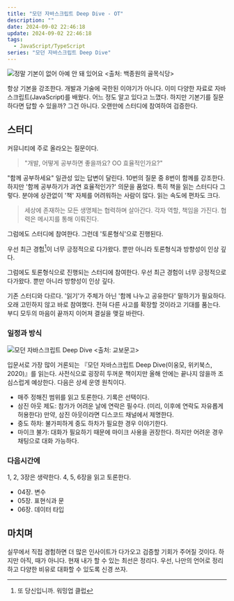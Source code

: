 ```yaml
---
title: "모던 자바스크립트 Deep Dive - OT"
description: ""
date: 2024-09-02 22:46:18
update: 2024-09-02 22:46:18
tags:
  - JavaScript/TypeScript
series: "모던 자바스크립트 Deep Dive"
---
```


![정말 기본이 없어 아예 안 돼 있어요 <출처: 백종원의 골목식당>](food-alley-basic.avif)

항상 기본을 강조한다. 개발과 기술에 국한된 이야기가 아니다. 이미 다양한 자료로 자바스크립트(JavaScript)를 배웠다. 어느 정도 알고 있다고 느꼈다.
하지만 기본기를 질문하다면 답할 수 있을까? 그건 아니다. 오랜만에 스터디에 참여하여 검증한다.

## 스터디

커뮤니티에 주로 올라오는 질문이다.

> "개발, 어떻게 공부하면 좋을까요? OO 효율적인가요?"

"함께 공부하세요" 일관성 있는 답변이 달린다. 10번의 질문 중 8번이 함께를 강조한다.
하지만 '함께 공부하기가 과연 효율적인가?' 의문을 품었다. 특히 책을 읽는 스터디다 그렇다. 분야에 상관없이 '책' 자체를 어려워하는 사람이 많다. 읽는 속도에 편차도 크다.

> 세상에 존재하는 모든 생명체는 협력하며 살아간다. 각자 역할, 책임을 가진다. 협력은 메시지를 통해 이뤄진다.

그럼에도 스터디에 참여한다. 그런데 '토론형식'으로 진행된다.

우선 최근 경험[^1]이 너무 긍정적으로 다가왔다. 뿐만 아니라 토론형식과 방향성이 인상 깊다.

그럼에도 토론형식으로 진행되는 스터디에 참여한다. 우선 최근 경험이 너무 긍정적으로 다가왔다. 뿐만 아니라 방향성이 인상 깊다.

기존 스터디와 다르다. '읽기'가 주체가 아닌 '함께 나누고 공유한다' 말하기가 필요하다. 오래 고민하지 않고 바로 참여했다.
전혀 다른 사고를 확장할 것이라고 기대를 품는다. 부디 모두의 마음이 끝까지 이어져 결실을 맺길 바란다.

### 일정과 방식

![모던 자바스크립트 Deep Dive <출처: 교보문고>](modern-javascript-deep-dive.avif)

입문서로 가장 많이 거론되는 『모던 자바스크립트 Deep Dive(이웅모, 위키북스, 2020)』를 읽는다. 사전식으로 굉장히 두꺼운 책이지만
올해 안에는 끝나지 않을까 조심스럽게 예상한다. 다음은 상세 운영 원칙이다.

- 매주 정해진 범위를 읽고 토론한다. 기록은 선택이다.
- 삼진 아웃 제도: 참가가 어려운 날에 연락은 필수다. (미리, 이후에 연락도 자유롭게 허용한다) 만약, 삼진 아웃이라면 디스코드 채널에서 제명한다.
- 중도 하차: 불가피하게 중도 하차가 필요한 경우 이야기한다.
- 마이크 불가: 대화가 필요하기 때문에 마이크 사용을 권장한다. 하지만 어려운 경우 채팅으로 대화 가능하다.

### 다음시간에

1, 2, 3장은 생략한다. 4, 5, 6장을 읽고 토론한다.

- 04장. 변수
- 05장. 표현식과 문
- 06장. 데이터 타입

## 마치며

실무에서 직접 경험하면 더 많은 인사이트가 다가오고 검증할 기회가 주어질 것이다. 하지만 아직, 때가 아니다.
현재 내가 할 수 있는 최선은 정리다. 우선, 나만의 언어로 정리하고 다양한 비유로 대화할 수 있도록 신경 쓰자.

[^1]: 또 당신입니까. 워밍업 클럽

